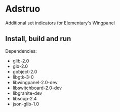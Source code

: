 # Adstruo
Additional set indicators for Elementary's Wingpanel

## Install, build and run
Dependencies:
 - glib-2.0
 - gio-2.0
 - gobject-2.0
 - libgtk-3-0
 - libwingpanel-2.0-dev
 - libswitchboard-2.0-dev
 - libgranite-dev
 - libsoup-2.4
 - json-glib-1.0
